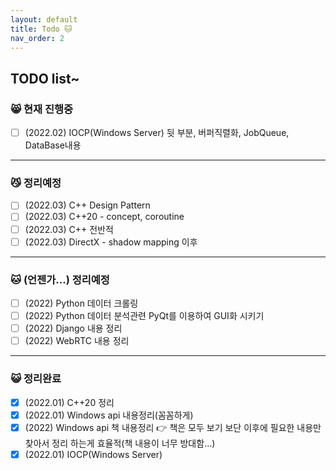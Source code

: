```yaml
---
layout: default
title: Todo 🐱
nav_order: 2
---
```


## TODO list~

### 😸 현재 진행중

 - [ ] (2022.02) IOCP(Windows Server) 뒷 부분, 버퍼직렬화, JobQueue, DataBase내용

---

### 😼 정리예정

 - [ ] (2022.03) C++ Design Pattern
 - [ ] (2022.03) C++20 - concept, coroutine
 - [ ] (2022.03) C++ 전반적
 - [ ] (2022.03) DirectX - shadow mapping 이후

---

### 🐱 (언젠가...) 정리예정

 - [ ] (2022) Python 데이터 크롤링
 - [ ] (2022) Python 데이터 분석관련 PyQt를 이용하여 GUI화 시키기
 - [ ] (2022) Django 내용 정리
 - [ ] (2022) WebRTC 내용 정리

---

### 😺 정리완료

 - [X] (2022.01) C++20 정리
 - [X] (2022.01) Windows api 내용정리(꼼꼼하게)
 - [X] (2022) Windows api 책 내용정리 👉 책은 모두 보기 보단 이후에 필요한 내용만 찾아서 정리 하는게 효율적(책 내용이 너무 방대함...)
 - [X] (2022.01) IOCP(Windows Server)